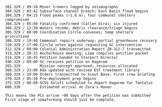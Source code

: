 	302.329 / 09:10 Minor tremors logged by seismographs
	304.329 / 03:42 Subsurface channel breach; East Basin flood begins
	304.329 / 04:15 Flood peaks (~1.8 m); four communal shelters compromised
	304.329 / 05:00 Fatality confirmed (Callen Dira); six injured
	304.329 / 12:30 Waters recede; debris clearance/triage begins
	305.329 / 08:00 Coordination Circle convenes; temp shelters prioritized
	308.329 / 19:40 Communal repairs underway; partial greenhouse recovery
	310.329 / 17:00 Circle votes against requesting GC intervention
	312.329 / 09:00 Colonial Administration Report ZH-312-7 transmitted
	313.329 / 20:15 Anchorhouse meeting; Lima compiles petition packet
	314.329 / 10:45 Petition handed to Starport Director
	346.329 / 09:00 GC receives petition on Hagarem
	265.329         Mission concept approved; resources allocated
	368.329 / 23:00 Ada updated with revised EST treatment library
	369.329 / 10:00 Orders transmitted to Scout Base; First crew briefing
	370.329 / 05:30 Pre-deployment prep begins
	375.329 / 08:00 GCSS Xolotl scheduled to depart Hagarem for Tantalus
	006.330         Estimated arrival at Zara's Haven
	
	This means the PCs arrive ~90 days after the petition was submitted
	First stage of somaforming should just be complete.